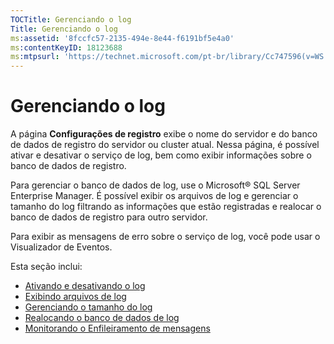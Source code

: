 ```yaml
---
TOCTitle: Gerenciando o log
Title: Gerenciando o log
ms:assetid: '8fccfc57-2135-494e-8e44-f6191bf5e4a0'
ms:contentKeyID: 18123688
ms:mtpsurl: 'https://technet.microsoft.com/pt-br/library/Cc747596(v=WS.10)'
---
```


Gerenciando o log
=================

A página **Configurações de registro** exibe o nome do servidor e do banco de dados de registro do servidor ou cluster atual. Nessa página, é possível ativar e desativar o serviço de log, bem como exibir informações sobre o banco de dados de registro.

Para gerenciar o banco de dados de log, use o Microsoft® SQL Server Enterprise Manager. É possível exibir os arquivos de log e gerenciar o tamanho do log filtrando as informações que estão registradas e realocar o banco de dados de registro para outro servidor.

Para exibir as mensagens de erro sobre o serviço de log, você pode usar o Visualizador de Eventos.

Esta seção inclui:

-   [Ativando e desativando o log](https://technet.microsoft.com/50ccd827-2d39-41e7-a395-3d5f5836869b)
-   [Exibindo arquivos de log](https://technet.microsoft.com/2dc9ed54-76d8-4721-ba93-194845de726a)
-   [Gerenciando o tamanho do log](https://technet.microsoft.com/431b32b3-02f0-4666-b52c-183eb65154fd)
-   [Realocando o banco de dados de log](https://technet.microsoft.com/34ea8045-dc94-422e-9601-29927cfc1534)
-   [Monitorando o Enfileiramento de mensagens](https://technet.microsoft.com/a7109399-3a84-4681-874b-f6ea1646b0a0)
